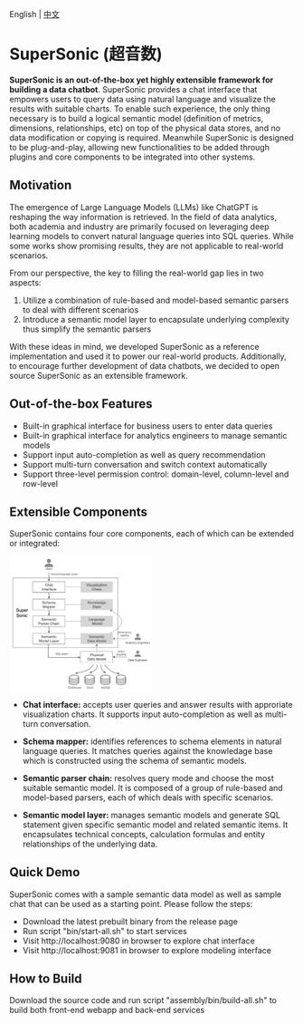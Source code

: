English | [中文](README_CN.md)

# SuperSonic (超音数)

**SuperSonic is an out-of-the-box yet highly extensible framework for building a data chatbot**. SuperSonic provides a chat interface that empowers users to query data using natural language and visualize the results with suitable charts. To enable such experience, the only thing necessary is to build a logical semantic model (definition of metrics, dimensions, relationships, etc) on top of the physical data stores, and no data modification or copying is required. Meanwhile SuperSonic is designed to be plug-and-play, allowing new functionalities to be added through plugins and core components to be integrated into other systems.

## Motivation

The emergence of Large Language Models (LLMs) like ChatGPT is reshaping the way information is retrieved. In the field of data analytics, both academia and industry are primarily focused on leveraging deep learning models to convert natural language queries into SQL queries. While some works show promising results, they are not applicable to real-world scenarios. 

From our perspective, the key to filling the real-world gap lies in two aspects: 
1. Utilize a combination of rule-based and model-based semantic parsers to deal with different scenarios
2. Introduce a semantic model layer to encapsulate underlying complexity thus simplify the semantic parsers

With these ideas in mind, we developed SuperSonic as a reference implementation and used it to power our real-world products. Additionally, to encourage further development of data chatbots, we decided to open source SuperSonic as an extensible framework.

## Out-of-the-box Features

- Built-in graphical interface for business users to enter data queries 
- Built-in graphical interface for analytics engineers to manage semantic models
- Support input auto-completion as well as query recommendation
- Support multi-turn conversation and switch context automatically 
- Support three-level permission control: domain-level, column-level and row-level 

## Extensible Components

SuperSonic contains four core components, each of which can be extended or integrated: 

<img src="./docs/images/supersonic_components.png" height="50%" width="50%" align="center"/> 

- **Chat interface:** accepts user queries and answer results with approriate visualization charts. It supports input auto-completion as well as multi-turn conversation.

- **Schema mapper:** identifies references to schema elements in natural language queries. It matches queries against the knowledage base which is constructed using the schema of semantic models.

- **Semantic parser chain:** resolves query mode and choose the most suitable semantic model. It is composed of a group of rule-based and model-based parsers, each of which deals with specific scenarios.

- **Semantic model layer:** manages semantic models and generate SQL statement given specific semantic model and related semantic items. It encapsulates technical concepts, calculation formulas and entity relationships of the underlying data.

## Quick Demo

SuperSonic comes with a sample semantic data model as well as sample chat that can be used as a starting point. Please follow the steps: 

- Download the latest prebuilt binary from the release page
- Run script "bin/start-all.sh" to start services
- Visit http://localhost:9080 in browser to explore chat interface
- Visit http://localhost:9081 in browser to explore modeling interface

## How to Build

Download the source code and run script "assembly/bin/build-all.sh" to build both front-end webapp and back-end services
